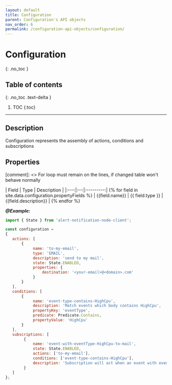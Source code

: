 ```yaml
---
layout: default
title: Configuration
parent: Configuration's API objects
nav_order: 6
permalink: /configuration-api-objects/configuration/
---
```


# Configuration
{: .no_toc }

## Table of contents
{: .no_toc .text-delta }

1. TOC
{:toc}

---

## Description

Configuration represents the assembly of actions, conditions and subscriptions

## Properties

[comment]: <> For loop must remain on the lines, if changed table won't behave normally

| Field | Type | Description |
|:---:|:--:|:---------:| {% for field in site.data.configuration.propertyFields %}
| {{field.name}} | {{ field.type }} | {{field.description}} | {% endfor %}


_**@Example:**_
```js
import { State } from 'alert-notification-node-client';

const configuration =
{
   actions: [
       {
            name: 'to-my-email',
            type: 'EMAIL',
            description: 'send to my mail',
            state: State.ENABLED,
            properties: {
                destination: '<your-email>@<domain>.com'
            }
       }
   ],
   conditions: [
       {
            name: 'event-type-contains-HighCpu',
            description: 'Match events which body contains HighCpu',
            propertyKey: 'eventType',
            predicate: Predicate.Contains,
            propertyValue: 'HighCpu'
       }
   ],
   subscriptions: [
        {
            name: 'event-with-eventType-HighCpu-to-mail',
            state: State.ENABLED,
            actions: ['to-my-email'],
            conditions: ['event-type-contains-HighCpu'],
            description: 'Subscription will act when an event with eventType - HighCpu is received and will send an email to me'
        }
   ]
};
```